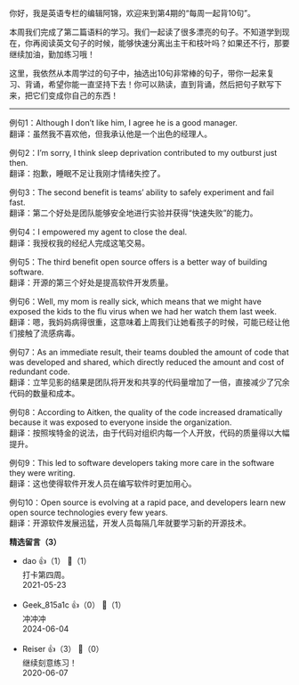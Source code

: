 你好，我是英语专栏的编辑阿锦，欢迎来到第4期的“每周一起背10句”。

本周我们完成了第二篇语料的学习。我们一起读了很多漂亮的句子。不知道学到现在，你再阅读英文句子的时候，能够快速分离出主干和枝叶吗？如果还不行，那要继续加油，勤加练习哦！

这里，我依然从本周学过的句子中，抽选出10句非常棒的句子，带你一起来复习、背诵，希望你能一直坚持下去！你可以熟读，直到背诵，然后把句子默写下来，把它们变成你自己的东西！

* * *

例句1：Although I don’t like him, I agree he is a good manager.  
翻译：虽然我不喜欢他，但我承认他是一个出色的经理人。

例句2：I’m sorry, I think sleep deprivation contributed to my outburst just then.  
翻译：抱歉，睡眠不足让我刚才情绪失控了。

例句3：The second benefit is teams’ ability to safely experiment and fail fast.  
翻译：第二个好处是团队能够安全地进行实验并获得“快速失败”的能力。

例句4：I empowered my agent to close the deal.  
翻译：我授权我的经纪人完成这笔交易。

例句5：The third benefit open source offers is a better way of building software.  
翻译：开源的第三个好处是提高软件开发质量。

例句6：Well, my mom is really sick, which means that we might have exposed the kids to the flu virus when we had her watch them last week.  
翻译：嗯，我妈妈病得很重，这意味着上周我们让她看孩子的时候，可能已经让他们接触了流感病毒。

例句7：As an immediate result, their teams doubled the amount of code that was developed and shared, which directly reduced the amount and cost of redundant code.  
翻译：立竿见影的结果是团队将开发和共享的代码量增加了一倍，直接减少了冗余代码的数量和成本。

例句8：According to Aitken, the quality of the code increased dramatically because it was exposed to everyone inside the organization.  
翻译：按照埃特金的说法，由于代码对组织内每一个人开放，代码的质量得以大幅提升。

例句9：This led to software developers taking more care in the software they were writing.  
翻译：这也使得软件开发人员在编写软件时更加用心。

例句10：Open source is evolving at a rapid pace, and developers learn new open source technologies every few years.  
翻译：开源软件发展迅猛，开发人员每隔几年就要学习新的开源技术。
<div><strong>精选留言（3）</strong></div><ul>
<li><span>dao</span> 👍（1） 💬（1）<div>打卡第四周。</div>2021-05-23</li><br/><li><span>Geek_815a1c</span> 👍（0） 💬（1）<div>冲冲冲</div>2024-06-04</li><br/><li><span>Reiser</span> 👍（3） 💬（0）<div>继续刻意练习！</div>2020-06-07</li><br/>
</ul>